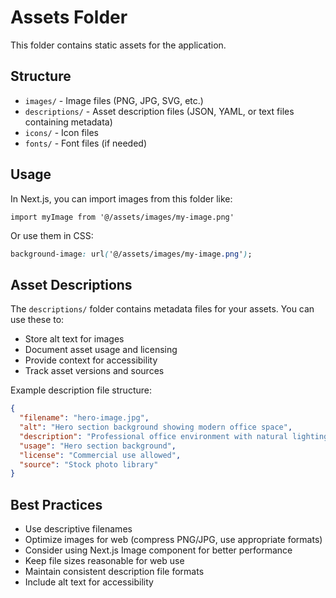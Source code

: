 # Assets Folder

This folder contains static assets for the application.

## Structure

- `images/` - Image files (PNG, JPG, SVG, etc.)
- `descriptions/` - Asset description files (JSON, YAML, or text files containing metadata)
- `icons/` - Icon files
- `fonts/` - Font files (if needed)

## Usage

In Next.js, you can import images from this folder like:

```tsx
import myImage from '@/assets/images/my-image.png'
```

Or use them in CSS:

```css
background-image: url('@/assets/images/my-image.png');
```

## Asset Descriptions

The `descriptions/` folder contains metadata files for your assets. You can use these to:

- Store alt text for images
- Document asset usage and licensing
- Provide context for accessibility
- Track asset versions and sources

Example description file structure:
```json
{
  "filename": "hero-image.jpg",
  "alt": "Hero section background showing modern office space",
  "description": "Professional office environment with natural lighting",
  "usage": "Hero section background",
  "license": "Commercial use allowed",
  "source": "Stock photo library"
}
```

## Best Practices

- Use descriptive filenames
- Optimize images for web (compress PNG/JPG, use appropriate formats)
- Consider using Next.js Image component for better performance
- Keep file sizes reasonable for web use
- Maintain consistent description file formats
- Include alt text for accessibility
